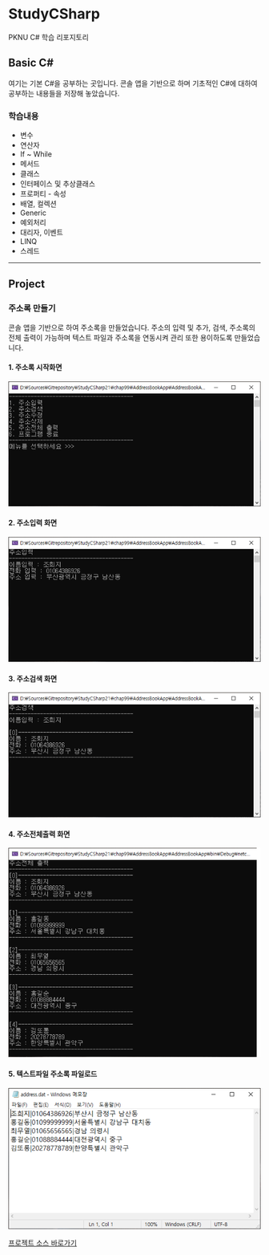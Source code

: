 # StudyCSharp

PKNU C# 학습 리포지토리

## Basic C#

여기는 기본 C#을 공부하는 곳입니다. 콘솔 앱을 기반으로 하며 기초적인 C#에 대하여 공부하는 내용들을 저장해 놓았습니다.

### 학습내용

- 변수
- 연산자
- If ~ While
- 메서드
- 클래스
- 인터페이스 및 추상클래스
- 프로퍼티 - 속성
- 배열, 컬렉션
- Generic
- 예외처리
- 대리자, 이벤트
- LINQ
- 스레드

-------------

## Project

### 주소록  만들기
콘솔 앱을 기반으로 하여 주소록을 만들었습니다. 주소의 입력 및 추가, 검색, 주소록의 전체 출력이 가능하며 텍스트 파일과 주소록을 연동시켜 관리 또한 용이하도록 만들었습니다. 

#### 1. 주소록 시작화면

![주소록 시작_Image](https://github.com/zizi0308/StudyCSharp21/blob/main/chap99/AddressBookApp/images/img_20210310_180300_001.png)


#### 2. 주소입력 화면

![주소입력_Image](https://github.com/zizi0308/StudyCSharp21/blob/main/chap99/AddressBookApp/images/img_20210310_180343_001.png)


#### 3. 주소검색 화면

![주소검색_Image](https://github.com/zizi0308/StudyCSharp21/blob/main/chap99/AddressBookApp/images/img_20210310_180310_001.png)


#### 4. 주소전체출력 화면

![주소출력_Image](https://github.com/zizi0308/StudyCSharp21/blob/main/chap99/AddressBookApp/images/img_20210310_180324_001.png)


#### 5. 텍스트파일 주소록 파일로드

![파일로드_Image](https://github.com/zizi0308/StudyCSharp21/blob/main/chap99/AddressBookApp/images/img_20210310_180352_001.png)


[프로젝트 소스 바로가기](https://github.com/zizi0308/StudyCSharp21/tree/main/chap99/AddressBookApp/AddressBookApp)
